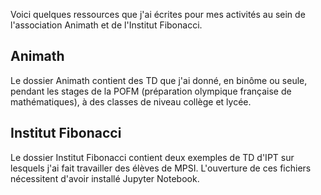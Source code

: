 Voici quelques ressources que j'ai écrites pour mes activités au sein de l'association Animath et de l'Institut Fibonacci.

## Animath

Le dossier Animath contient des TD que j'ai donné, en binôme ou seule, pendant les stages de la POFM (préparation olympique française de mathématiques), à des classes de niveau collège et lycée.

## Institut Fibonacci

Le dossier Institut Fibonacci contient deux exemples de TD d'IPT sur lesquels j'ai fait travailler des élèves de MPSI. L'ouverture de ces fichiers nécessitent d'avoir installé Jupyter Notebook. 



